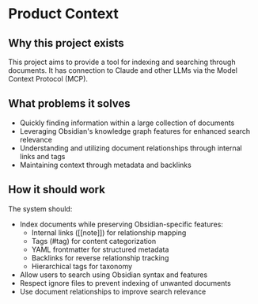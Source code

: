 # Product Context

## Why this project exists
This project aims to provide a tool for indexing and searching through documents. It has connection to Claude and other LLMs via the Model Context Protocol (MCP).

## What problems it solves
- Quickly finding information within a large collection of documents
- Leveraging Obsidian's knowledge graph features for enhanced search relevance
- Understanding and utilizing document relationships through internal links and tags
- Maintaining context through metadata and backlinks

## How it should work
The system should:
- Index documents while preserving Obsidian-specific features:
  - Internal links ([[note]]) for relationship mapping
  - Tags (#tag) for content categorization
  - YAML frontmatter for structured metadata
  - Backlinks for reverse relationship tracking
  - Hierarchical tags for taxonomy
- Allow users to search using Obsidian syntax and features
- Respect ignore files to prevent indexing of unwanted documents
- Use document relationships to improve search relevance
